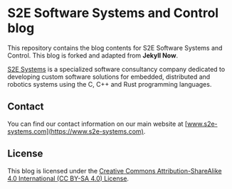 # S2E Software Systems and Control blog

This repository contains the blog contents for S2E Software Systems and Control. This blog is forked and adapted from **Jekyll Now**.

[S2E Systems](https://www.s2e-systems.com) is a specialized software consultancy company dedicated to developing custom software solutions for embedded, distributed and robotics systems using the C, C++ and Rust programming languages.

## Contact

You can find our contact information on our main website at [www.s2e-systems.com](https://www.s2e-systems.com). 

## License

This blog is licensed under the [Creative Commons Attribution-ShareAlike 4.0 International (CC BY-SA 4.0) License](https://creativecommons.org/licenses/by-sa/4.0/).